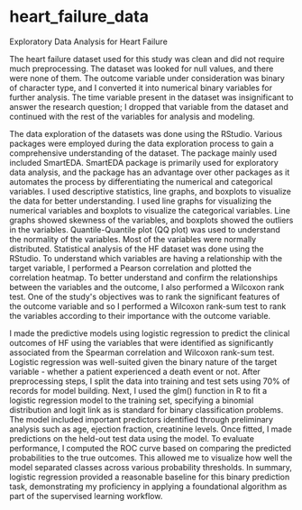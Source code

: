 # heart_failure_data
Exploratory Data Analysis for Heart Failure

The heart failure dataset used for this study was clean and did not require much preprocessing. The dataset was looked for null values, and there were none of them. The outcome variable under consideration was binary of character type, and I converted it into numerical binary variables for further analysis. The time variable present in the dataset was insignificant to answer the research question; I dropped that variable from the dataset and continued with the rest of the variables for analysis and modeling.

The data exploration of the datasets was done using the RStudio. Various packages were employed during the data exploration process to gain a comprehensive understanding of the dataset. The package mainly used included SmartEDA. SmartEDA package is primarily used for exploratory data analysis, and the package has an advantage over other packages as it automates the process by differentiating the numerical and categorical variables. I used descriptive statistics, line graphs, and boxplots to visualize the data for better understanding. I used line graphs for visualizing the numerical variables and boxplots to visualize the categorical variables. Line graphs showed skewness of the variables, and boxplots showed the outliers in the variables. Quantile-Quantile plot (QQ plot) was used to understand the normality of the variables. Most of the variables were normally distributed.
Statistical analysis of the HF dataset was done using the RStudio. To understand which variables are having a relationship with the target variable, I performed a Pearson correlation and plotted the correlation heatmap. To better understand and confirm the relationships between the variables and the outcome, I also performed a Wilcoxon rank test. One of the study's objectives was to rank the significant features of the outcome variable and so I performed a Wilcoxon rank-sum test to rank the variables according to their importance with the outcome variable.

I made the predictive models using logistic regression to predict the clinical outcomes of HF using the variables that were identified as significantly associated from the Spearman correlation and Wilcoxon rank-sum test. Logistic regression was well-suited given the binary nature of the target variable - whether a patient experienced a death event or not. After preprocessing steps, I split the data into training and test sets using 70% of records for model building. Next, I used the glm() function in R to fit a logistic regression model to the training set, specifying a binomial distribution and logit link as is standard for binary classification problems. The model included important predictors identified through preliminary analysis such as age, ejection fraction, creatinine levels. Once fitted, I made predictions on the held-out test data using the model. To evaluate performance, I computed the ROC curve based on comparing the predicted probabilities to the true outcomes. This allowed me to visualize how well the model separated classes across various probability thresholds. In summary, logistic regression provided a reasonable baseline for this binary prediction task, demonstrating my proficiency in applying a foundational algorithm as part of the supervised learning workflow.
